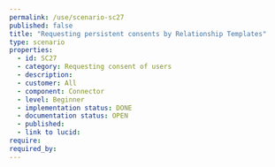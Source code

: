 ```yaml
---
permalink: /use/scenario-sc27
published: false
title: "Requesting persistent consents by Relationship Templates"
type: scenario
properties:
  - id: SC27
  - category: Requesting consent of users
  - description: 
  - customer: All
  - component: Connector
  - level: Beginner
  - implementation status: DONE
  - documentation status: OPEN
  - published: 
  - link to lucid: 
require:
required_by:
---
```


